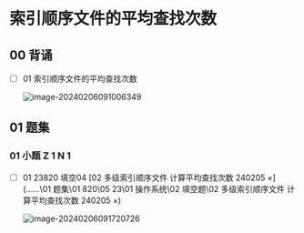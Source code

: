 # 索引顺序文件的平均查找次数



## 00 背诵

- [ ] 01 索引顺序文件的平均查找次数

  ![image-20240206091006349](https://cvp.oss-cn-shanghai.aliyuncs.com/picgo/202402060910414.png)



## 01 题集



### 01 小题  Z 1 N 1

- [ ] 01 23820 填空04  [02 多级索引顺序文件 计算平均查找次数 240205 ×](..\..\..\01 题集\01 820\05 23\01 操作系统\02 填空题\02 多级索引顺序文件 计算平均查找次数 240205 ×) 

  ![image-20240206091720726](https://cvp.oss-cn-shanghai.aliyuncs.com/picgo/202402060917800.png)
  
  

